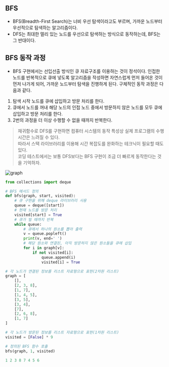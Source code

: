 ## BFS
- BFS(Breadth-First Search)는 너비 우선 탐색이라고도 부르며, 가까운 노드부터 우선적으로 탐색하는 알고리즘이다.
- DFS는 최대한 멀리 있는 노드를 우선으로 탐색하는 방식으로 동작하는데, BFS는 그 반대이다.

## BFS 동작 과정
- BFS 구현에서는 선입선출 방식인 큐 자료구조를 이용하는 것이 정석이다. 인접한 노드를 반복적으로 큐에 넣도록 알고리즘을 작성하면 자연스럽게 먼저 들어온 것이 먼저 나가게 되어, 가까운 노드부터 탐색을 진행하게 된다. 구체적인 동작 과정은 다음과 같다.
1. 탐색 시작 노드를 큐에 삽입하고 방문 처리를 한다.
2. 큐에서 노드를 꺼내 해당 노드의 인접 노드 중에서 방문하지 않은 노드를 모두 큐에 삽입하고 방문 처리를 한다.
3. 2번의 과정을 더 이상 수행할 수 없을 때까지 반복한다.

> 재귀함수로 DFS를 구현하면 컴퓨터 시스템의 동작 특성상 실제 프로그램의 수행 시간은 느려질 수 있다.<br>
> 따라서 스택 라이브러리를 이용해 시간 복잡도를 완화하는 테크닉이 필요할 때도 있다.<br>
> 코딩 테스트에서는 보통 DFS보다는 BFS 구현이 조금 더 빠르게 동작한다는 것을 기억하자.

![graph](https://user-images.githubusercontent.com/98029695/202890814-a6559d06-b7f8-4530-b409-7284ae25b2b1.png)
```python
from collections import deque

# BFS 메서드 정의
def bfs(graph, start, visited):
    # 큐 구현을 위해 deque 라이브러리 사용
    queue = deque([start])
    # 현재 노드를 방문 처리
    visited[start] = True
    # 큐가 빌 때까지 반복
    while queue:
        # 큐에서 하나의 원소를 뽑아 출력
        v = queue.popleft()
        print(v, end=' ')
        # 해당 원소와 연결된, 아직 방문하지 않은 원소들을 큐에 삽입
        for i in graph[v]:
            if not visited[i]:
                queue.append(i)
                visited[i] = True

# 각 노드가 연결된 정보를 리스트 자료형으로 표현(2차원 리스트)
graph = [
    [],
    [2, 3, 8],
    [1, 7],
    [1, 4, 5],
    [3, 5],
    [3, 4],
    [7],
    [2, 6, 8],
    [1, 7]
]

# 각 노드가 방문된 정보를 리스트 자료형으로 표현(1차원 리스트)
visited = [False] * 9

# 정의된 BFS 함수 호출
bfs(graph, 1, visited)
```
```python
1 2 3 8 7 4 5 6
```
